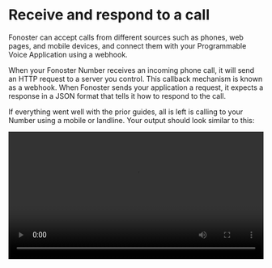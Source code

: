 # Receive and respond to a call

Fonoster can accept calls from different sources such as phones, web pages, and mobile devices, and connect them with your Programmable Voice Application using a webhook.

When your Fonoster Number receives an incoming phone call, it will send an HTTP request to a server you control. This callback mechanism is known as a webhook. When Fonoster sends your application a request, it expects a response in a JSON format that tells it how to respond to the call.

If everything went well with the prior guides, all is left is calling to your Number using a mobile or landline. Your output should look similar to this:

<video width="100%" playsInline="" controls="muted">
 <source src="../../videos/receive_and_respond_to_a_call.mov" type="video/mp4" playsInline="" />
</video>

